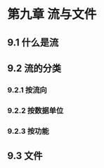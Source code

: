 # 第九章 流与文件

## 9.1 什么是流

## 9.2 流的分类

### 9.2.1 按流向

### 9.2.2 按数据单位

### 9.2.3 按功能



## 9.3 文件

##